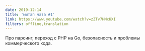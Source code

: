 ```yaml
---
date: 2019-12-14
title: 'митап чата #1'
link: https://www.youtube.com/watch?v=zZTv7HMxKXI
filters: offline,translation
---
```


Про парсинг, переход с PHP на Go, безопасность и проблемы коммерческого кода.
